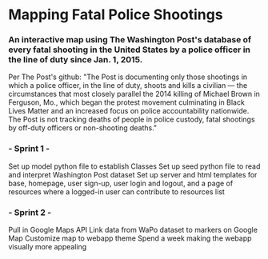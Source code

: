 <h1>Mapping Fatal Police Shootings</h1> 
<h3>An interactive map using The Washington Post's database of every fatal shooting in the United States by a police officer in the line of duty since Jan. 1, 2015.</h3>

Per The Post's github: "The Post is documenting only those shootings in which a police officer, in the line of duty, shoots and kills a civilian — the circumstances that most closely parallel the 2014 killing of Michael Brown in Ferguson, Mo., which began the protest movement culminating in Black Lives Matter and an increased focus on police accountability nationwide. The Post is not tracking deaths of people in police custody, fatal shootings by off-duty officers or non-shooting deaths."

<h3>- Sprint 1 -</h3>
Set up model python file to establish Classes 
Set up seed python file to read and interpret Washington Post dataset 
Set up server and html templates for base, homepage, user sign-up, user login and logout, and a page of resources where a logged-in user can contribute to resources list

<h3>- Sprint 2 -</h3>
Pull in Google Maps API 
Link data from WaPo dataset to markers on Google Map 
Customize map to webapp theme 
Spend a week making the webapp visually more appealing